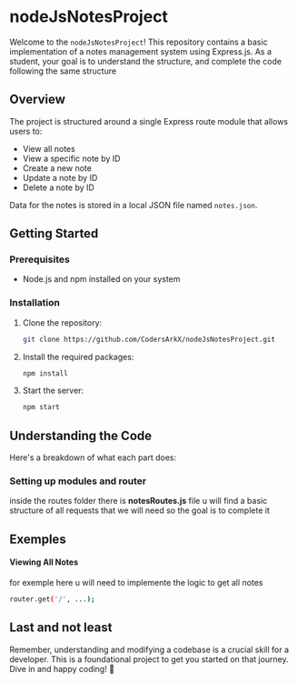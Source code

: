 # nodeJsNotesProject

Welcome to the `nodeJsNotesProject`! This repository contains a basic implementation of a notes management system using Express.js. As a student, your goal is to understand the structure, and complete the code following the same structure

## Overview

The project is structured around a single Express route module that allows users to:
- View all notes
- View a specific note by ID
- Create a new note
- Update a note by ID
- Delete a note by ID

Data for the notes is stored in a local JSON file named `notes.json`.

## Getting Started

### Prerequisites

- Node.js and npm installed on your system

### Installation

1. Clone the repository:
   ```bash
   git clone https://github.com/CodersArkX/nodeJsNotesProject.git
   ```
2. Install the required packages:
   ```bash
   npm install
   ```
3. Start the server:
   ```bash
   npm start
   ```
## Understanding the Code

Here's a breakdown of what each part does:

### Setting up modules and router
inside the routes folder there is **notesRoutes.js** file u will find a basic structure of all requests that we will need so the goal is to complete it 

## Exemples 
#### Viewing All Notes
for exemple here u will need to implemente the logic to get all notes 
   ```bash
   router.get('/', ...);
   ```


## Last and not least 
Remember, understanding and modifying a codebase is a crucial skill for a developer. This is a foundational project to get you started on that journey. Dive in and happy coding! 🚀
   
